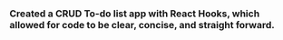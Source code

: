 ###  Created a CRUD To-do list app with React Hooks, which allowed for code to be clear, concise, and straight forward.